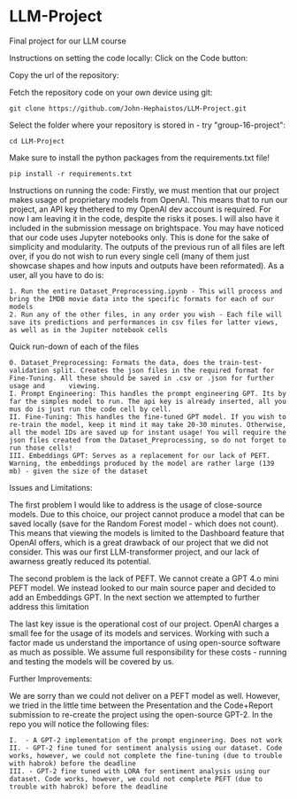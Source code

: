 # LLM-Project
Final project for our LLM course

Instructions on setting the code locally:
Click on the Code button:


Copy the url of the repository:


Fetch the repository code on your own device using git:

    git clone https://github.com/John-Hephaistos/LLM-Project.git

Select the folder where your repository is stored in - try "group-16-project":

    cd LLM-Project

Make sure to install the python packages from the requirements.txt file!

    pip install -r requirements.txt

Instructions on running the code:
Firstly, we must mention that our project makes usage of proprietary models from OpenAI. This means that to run our project, an API key thethered to my OpenAI dev account is required. For now I am leaving it in the code, despite the risks it poses. I will also have it included in the submission message on brightspace. 
You may have noticed that our code uses Jupyter notebooks only. This is done for the sake of simplicity and modularity. The outputs of the previous run of all files are left over, if you do not wish to run every single cell (many of them just showcase shapes and how inputs and outputs have been reformated).
As a user, all you have to do is:

    1. Run the entire Dataset_Preprocessing.ipynb - This will process and bring the IMDB movie data into the specific formats for each of our models 
    2. Run any of the other files, in any order you wish - Each file will save its predictions and performances in csv files for latter views, as well as in the Jupiter notebook cells

Quick run-down of each of the files

    0. Dataset_Preprocessing: Formats the data, does the train-test-validation split. Creates the json files in the required format for Fine-Tuning. All these should be saved in .csv or .json for further usage and      viewing.
    I. Prompt Engineering: This handles the prompt engineering GPT. Its by far the simples model to run. The api key is already inserted, all you mus do is just run the code cell by cell.
    II. Fine-Tuning: This handles the fine-tuned GPT model. If you wish to re-train the model, keep it mind it may take 20-30 minutes. Otherwise, all the model IDs are saved up for instant usage! You will require the json files created from the Dataset_Preprocessing, so do not forget to run those cells!
    III. Embeddings GPT: Serves as a replacement for our lack of PEFT. Warning, the embeddings produced by the model are rather large (139 mb) - given the size of the dataset


Issues and Limitations:

The first problem I would like to address is the usage of close-source models. Due to this choice, our project cannot produce a model that can be saved locally (save for the Random Forest model - which does not count). This means that viewing the models is limited to the Dashboard feature that OpenAI offers, which is a great drawback of our project that we did not consider. This was our first LLM-transformer project, and our lack of awarness greatly reduced its potential. 

The second problem is the lack of PEFT. We cannot create a GPT 4.o mini PEFT model. We instead looked to our main source paper and decided to add an Embeddings GPT. In the next section we attempted to further address this limitation

The last key issue is the operational cost of our project. OpenAI charges a small fee for the usage of its models and services. Working with such a factor made us understand the importance of using open-source software as much as possible. We assume full responsibility for these costs - running and testing the models will be covered by us.

Further Improvements:

We are sorry than we could not deliver on a PEFT model as well. However, we tried in the little time between the Presentation and the Code+Report submission to re-create the project using the open-source GPT-2. In the repo you will notice the following files:

    I.  - A GPT-2 implementation of the prompt engineering. Does not work
    II. - GPT-2 fine tuned for sentiment analysis using our dataset. Code works, however, we could not complete the fine-tuning (due to trouble with habrok) before the deadline
    III. - GPT-2 fine tuned with LORA for sentiment analysis using our dataset. Code works, however, we could not complete PEFT (due to trouble with habrok) before the deadline


    

    

